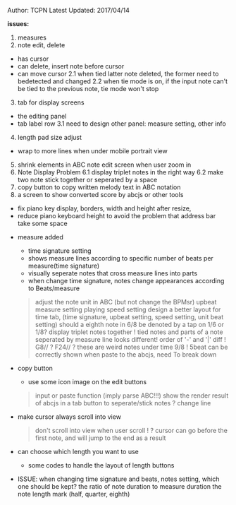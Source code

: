﻿Author: TCPN
Latest Updated: 2017/04/14

**issues:**
1. measures
2. note edit, delete
 - has cursor
 - can delete, insert note before cursor
 - can move cursor
 2.1 when tied latter note deleted, the former need to bedetected and changed
 2.2 when tie mode is on, if the input note can't be tied to the previous note, tie mode won't stop
3. tab for display screens 
 - the editing panel
 - tab label row
 3.1 need to design other panel: measure setting, other info
4. length pad size adjust
 - wrap to more lines when under mobile portrait view
5. shrink elements in ABC note edit screen when user zoom in
6. Note Display Problem
 6.1 display triplet notes in the right way
 6.2 make two note stick together or seperated by a space
7. copy button to copy written melody text in ABC notation
8. a screen to show converted score by abcjs or other tools

- fix piano key display, borders, width and height after resize, 
- reduce piano keyboard height to avoid the problem that address bar take some space

+ measure added
  + time signature setting
  + shows measure lines according to specific number of beats per measure(time signature)
  + visually seperate notes that cross measure lines into parts
  + when change time signature, notes change appearances according to Beats/measure
  > adjust the note unit in ABC (but not change the BPMsr)
  > upbeat measure setting
  > playing speed setting
  > design a better layout for time tab, (time signature, upbeat setting, speed setting, unit beat setting)
  > should a eighth note in 6/8 be denoted by a tap on 1/6 or 1/8?
  > display triplet notes together
  ! tied notes and parts of a note seperated by measure line looks different! order of '-' and '|' diff
  ! G8// ? F24// ? these are weird notes under time 9/8
  ! 5beat can be correctly shown when paste to the abcjs, need To break down
  
  
+ copy button
  * use some icon image on the edit buttons
  > input or paste function (imply parse ABC!!!)
  > show the render result of abcjs in a tab
  > button to seperate/stick notes
  > ? change line

+ make cursor always scroll into view
  > don't scroll into view when user scroll
  ! ? cursor can go before the first note, and will jump to the end as a result
  
+ can choose which length you want to use
  + some codes to handle the layout of length buttons

* ISSUE: when changing time signature and beats, notes setting, which one should be kept?
    the ratio of note duration to measure duration 
	the note length mark (half, quarter, eighth)